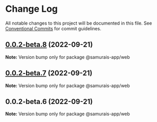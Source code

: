 # Change Log

All notable changes to this project will be documented in this file.
See [Conventional Commits](https://conventionalcommits.org) for commit guidelines.

## [0.0.2-beta.8](https://github.com/samurais-app/samurais-app/compare/v0.0.2-beta.7...v0.0.2-beta.8) (2022-09-21)

**Note:** Version bump only for package @samurais-app/web





## [0.0.2-beta.7](https://github.com/samurais-app/samurais-app/compare/v0.0.2-beta.6...v0.0.2-beta.7) (2022-09-21)

**Note:** Version bump only for package @samurais-app/web





## 0.0.2-beta.6 (2022-09-21)

**Note:** Version bump only for package @samurais-app/web
